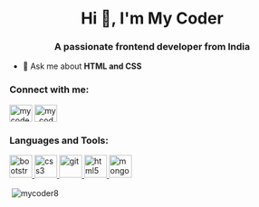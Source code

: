 <h1 align="center">Hi 👋, I'm My Coder</h1>
<h3 align="center">A passionate frontend developer from India</h3>

- 💬 Ask me about **HTML and CSS**

<h3 align="left">Connect with me:</h3>
<p align="left">
<a href="https://fb.com/mycoder8" target="blank"><img align="center" src="https://cdn.jsdelivr.net/npm/simple-icons@3.0.1/icons/facebook.svg" alt="mycoder8" height="30" width="40" /></a>
<a href="https://instagram.com/my_coder" target="blank"><img align="center" src="https://cdn.jsdelivr.net/npm/simple-icons@3.0.1/icons/instagram.svg" alt="my_coder" height="30" width="40" /></a>
</p>

<h3 align="left">Languages and Tools:</h3>
<p align="left"> <a href="https://getbootstrap.com" target="_blank"> <img src="https://devicons.github.io/devicon/devicon.git/icons/bootstrap/bootstrap-plain.svg" alt="bootstrap" width="40" height="40"/> </a> <a href="https://www.w3schools.com/css/" target="_blank"> <img src="https://devicons.github.io/devicon/devicon.git/icons/css3/css3-original-wordmark.svg" alt="css3" width="40" height="40"/> </a> <a href="https://git-scm.com/" target="_blank"> <img src="https://www.vectorlogo.zone/logos/git-scm/git-scm-icon.svg" alt="git" width="40" height="40"/> </a> <a href="https://www.w3.org/html/" target="_blank"> <img src="https://devicons.github.io/devicon/devicon.git/icons/html5/html5-original-wordmark.svg" alt="html5" width="40" height="40"/> </a> <a href="https://www.mongodb.com/" target="_blank"> <img src="https://devicons.github.io/devicon/devicon.git/icons/mongodb/mongodb-original-wordmark.svg" alt="mongodb" width="40" height="40"/> </a> </p>

<p>&nbsp;<img align="center" src="https://github-readme-stats.vercel.app/api?username=mycoder8&show_icons=true&locale=en" alt="mycoder8" /></p>
